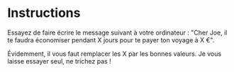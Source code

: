 # Instructions

Essayez de faire écrire le message suivant à votre ordinateur : "Cher Joe, il te faudra économiser pendant X jours pour te payer ton voyage à X €".

Évidemment, il vous faut remplacer les X par les bonnes valeurs. Je vous laisse essayer seul, ne trichez pas !